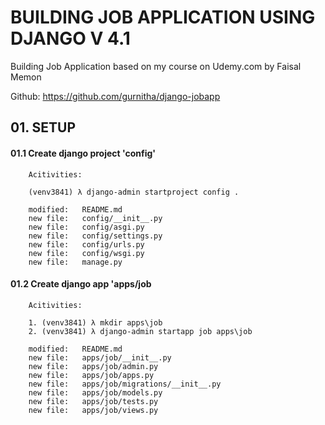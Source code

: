 # BUILDING JOB APPLICATION USING DJANGO V 4.1
Building Job Application based on my course on Udemy.com by Faisal Memon

Github: https://github.com/gurnitha/django-jobapp


## 01. SETUP


#### 01.1 Create django project 'config'

		Acitivities:

        (venv3841) λ django-admin startproject config .
        
        modified:   README.md
        new file:   config/__init__.py
        new file:   config/asgi.py
        new file:   config/settings.py
        new file:   config/urls.py
        new file:   config/wsgi.py
        new file:   manage.py


#### 01.2 Create django app 'apps/job

		Acitivities:

        1. (venv3841) λ mkdir apps\job                                
        2. (venv3841) λ django-admin startapp job apps\job            
                                                           
        modified:   README.md                              
        new file:   apps/job/__init__.py                   
        new file:   apps/job/admin.py                      
        new file:   apps/job/apps.py                       
        new file:   apps/job/migrations/__init__.py        
        new file:   apps/job/models.py                     
        new file:   apps/job/tests.py                      
        new file:   apps/job/views.py                      